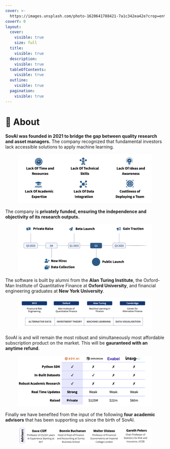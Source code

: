 ```yaml
---
cover: >-
  https://images.unsplash.com/photo-1620641788421-7a1c342ea42e?crop=entropy&cs=tinysrgb&fm=jpg&ixid=MnwxOTcwMjR8MHwxfHNlYXJjaHw1fHxncmFkaWVudHxlbnwwfHx8fDE2NzY4NTQ4Mjk&ixlib=rb-4.0.3&q=80
coverY: 0
layout:
  cover:
    visible: true
    size: full
  title:
    visible: true
  description:
    visible: true
  tableOfContents:
    visible: true
  outline:
    visible: true
  pagination:
    visible: true
---
```


# 🔘 About

**SovAI was founded in 2021 to bridge the gap between quality research and asset managers.** The company recognized that fundamental investors lack accessible solutions to apply machine learning.

<figure><img src="../.gitbook/assets/image (55).png" alt=""><figcaption></figcaption></figure>

The company is **privately funded, ensuring the independence and objectivity of its research outputs.**

<figure><img src="../.gitbook/assets/image (47).png" alt=""><figcaption></figcaption></figure>

The software is built by alumni from the **Alan Turing Institute**, the Oxford-Man Institute of Quantitative Finance at **Oxford University**, and financial engineering graduates at **New York University**.

<figure><img src="../.gitbook/assets/image (45).png" alt=""><figcaption></figcaption></figure>

SovAI is and will remain the most robust and simultaneously most affordable subscription product on the market. This will be **gauranteed with an anytime refund**.&#x20;

<figure><img src="../.gitbook/assets/image (48).png" alt=""><figcaption></figcaption></figure>

Finally we have benefited from the input of the following **four academic advisors** that has been supporting us since the birth of SovAI.

<figure><img src="../.gitbook/assets/image (53).png" alt=""><figcaption></figcaption></figure>

